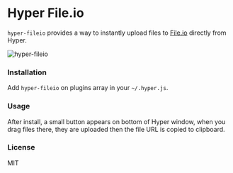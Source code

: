 # Hyper File.io

`hyper-fileio` provides a way to instantly upload files to [File.io](https://www.file.io) directly from Hyper.

![hyper-fileio](https://raw.githubusercontent.com/psicotropicos/hyper-fileio/master/gif/hyper-fileio.gif)

### Installation

Add `hyper-fileio` on plugins array in your `~/.hyper.js`.

### Usage

After install, a small button appears on bottom of Hyper window, when you drag files there, they are uploaded then the file URL is copied to clipboard.

### License

MIT
